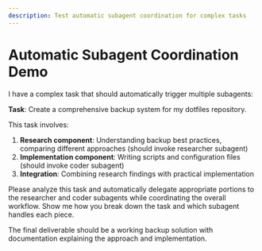 ```yaml
---
description: Test automatic subagent coordination for complex tasks
---
```


# Automatic Subagent Coordination Demo

I have a complex task that should automatically trigger multiple subagents:

**Task**: Create a comprehensive backup system for my dotfiles repository.

This task involves:
1. **Research component**: Understanding backup best practices, comparing different approaches (should invoke researcher subagent)
2. **Implementation component**: Writing scripts and configuration files (should invoke coder subagent)  
3. **Integration**: Combining research findings with practical implementation

Please analyze this task and automatically delegate appropriate portions to the researcher and coder subagents while coordinating the overall workflow. Show me how you break down the task and which subagent handles each piece.

The final deliverable should be a working backup solution with documentation explaining the approach and implementation.